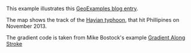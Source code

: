 This example illustrates this [GeoExamples blog entry](http://geoexamples.blogspot.com.es/2014/04/d3-map-styling-tutorial-iv-drawing.html). 

The map shows the track of the [Hayian typhoon](http://agora.ex.nii.ac.jp/digital-typhoon/summary/wnp/l/201330.html.en), that hit Phillipines on November 2013.

The gradient code is taken from Mike Bostock's example [Gradient Along Stroke](http://bl.ocks.org/mbostock/4163057)